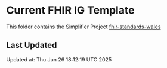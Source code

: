 # Current FHIR IG Template
This folder contains the Simplifier Project [fhir-standards-wales](https://simplifier.net/fhir-standards-wales)

## Last Updated

Updated at: Thu Jun 26 18:12:19 UTC 2025
